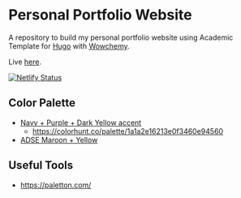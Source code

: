 # Personal Portfolio Website

A repository to build my personal portfolio website using Academic Template for [Hugo](https://github.com/gohugoio/hugo) with [Wowchemy](https://wowchemy.com/). <br>
<!-- Wowchemy version: Apr 14, 2021.<br> -->
Live [here](https://ericardomuten.com/).

[![Netlify Status](https://api.netlify.com/api/v1/badges/212b5de1-7e75-4644-ba11-0c00c3122c26/deploy-status)](https://app.netlify.com/sites/ericardomuten/deploys)


## Color Palette
- [Navy + Purple + Dark Yellow accent](https://coolors.co/1a1a2e-16213e-0f3460-533483-f6bd4b)
  - https://colorhunt.co/palette/1a1a2e16213e0f3460e94560
- [ADSE Maroon + Yellow](https://coolors.co/691c33-b24c5a-d1555a-d87900-fb9d29-ffb648-fed086)

## Useful Tools
- https://paletton.com/
